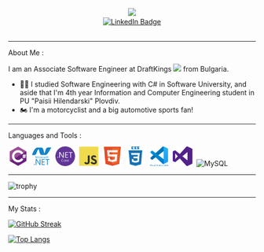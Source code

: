 
<div id="header" align="center">
  <img src="https://media.giphy.com/media/7OMR3y1E9QeYsr9olS/giphy.gif" width="200"/>
  <div id="badges">
  <a href="https://www.linkedin.com/in/antoan-furlanski-815ab7242/">
    <img src="https://img.shields.io/badge/LinkedIn-blue?style=for-the-badge&logo=linkedin&logoColor=white" alt="LinkedIn Badge"/>
  </a>
</div>
  <img src="https://komarev.com/ghpvc/?username=Furlanski11&style=flat-square&color=blue" alt=""/>
</div>


---

About Me :

I am an Associate Software Engineer at DraftKings <img src="https://media.giphy.com/media/WUlplcMpOCEmTGBtBW/giphy.gif" width="30"> from Bulgaria.
- :man_student: I studied Software Engineering with C# in Software University, and aside that I'm 4th year Information and Computer Engineering student in PU "Paisii Hilendarski" Plovdiv.
- :motorcycle: I'm a motorcyclist and a big automotive sports fan!

---

Languages and Tools :
<div>
  <img src="https://github.com/devicons/devicon/blob/master/icons/csharp/csharp-original.svg" title="Csharp" alt="Csharp" width="40" height="40"/>&nbsp;
  <img src="https://github.com/devicons/devicon/blob/master/icons/dot-net/dot-net-plain-wordmark.svg" title="dotNet" alt="dotNet" width="40" height="40"/>&nbsp;
  <img src="https://github.com/devicons/devicon/blob/master/icons/dotnetcore/dotnetcore-original.svg" title=".Net" alt=".NetCore" width="40" height="40"/>&nbsp;
  <img src="https://github.com/devicons/devicon/blob/master/icons/javascript/javascript-original.svg" title="JavaScript" alt="JavaScript" width="40" height="40"/>&nbsp;
  <img src="https://github.com/devicons/devicon/blob/master/icons/html5/html5-original.svg" title="HTML5" alt="HTML" width="40" height="40"/>&nbsp;
  <img src="https://github.com/devicons/devicon/blob/master/icons/css3/css3-plain-wordmark.svg"  title="CSS3" alt="CSS" width="40" height="40"/>&nbsp;
  <img src="https://github.com/devicons/devicon/blob/master/icons/vscode/vscode-original-wordmark.svg" title="VScode" alt="VScode" width="40" height="40"/>&nbsp;
  <img src="https://github.com/devicons/devicon/blob/master/icons/visualstudio/visualstudio-plain.svg" title="Vstudio" alt="Vstudio" width="40" height="40"/>&nbsp;
  <img src="https://user-images.githubusercontent.com/4249331/52232852-e2c4f780-28bd-11e9-835d-1e3cf3e43888.png" title="MsSQL"  alt="MySQL" width="40" height="40"/>&nbsp;
</div>

---

![trophy](https://github-profile-trophy.vercel.app/?username=Furlanski11&theme=juicyfresh)

---


 My Stats :

<a href="https://git.io/streak-stats"><img src="https://github-readme-streak-stats.herokuapp.com?user=Furlanski11&theme=vision-friendly-dark" alt="GitHub Streak" /></a>

[![Top Langs](https://github-readme-stats.vercel.app/api/top-langs/?username=Furlanski11&layout=compact&theme=vision-friendly-dark)](https://github.com/anuraghazra/github-readme-stats)


